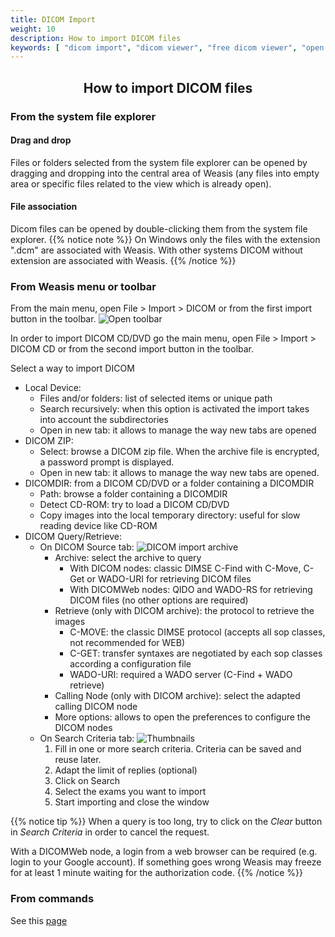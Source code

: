 ```yaml
---
title: DICOM Import
weight: 10
description: How to import DICOM files
keywords: [ "dicom import", "dicom viewer", "free dicom viewer", "open source dicom viewer", "weasis dicom viewer",  "multi-platform dicom viewer", "pacs viewer" ]
---
```


## <center>How to import DICOM files</center>

### From the system file explorer

#### Drag and drop

Files or folders selected from the system file explorer can be opened by dragging and dropping into the central area of Weasis (any files into empty area or specific files related to the view which is already open).

#### File association

Dicom files can be opened by double-clicking them from the system file explorer.
{{% notice note %}}
On Windows only the files with the extension ".dcm" are associated with Weasis. With other systems DICOM without extension are associated with Weasis.
{{% /notice %}}

### From Weasis menu or toolbar

From the main menu, open File > Import > DICOM or from the first import button in the toolbar. ![Open toolbar](/tuto/dicom-open-icon.png?classes=shadow)

In order to import DICOM CD/DVD go the main menu, open File > Import > DICOM CD or from the second import button in the toolbar.

Select a way to import DICOM

* Local Device:
  * Files and/or folders: list of selected items or unique path
  * Search recursively: when this option is activated the import takes into account the subdirectories
  * Open in new tab: it allows to manage the way new tabs are opened
* DICOM ZIP:
  * Select: browse a DICOM zip file. When the archive file is encrypted, a password prompt is displayed.
  * Open in new tab: it allows to manage the way new tabs are opened.
* DICOMDIR: from a DICOM CD/DVD or a folder containing a DICOMDIR
  * Path: browse a folder containing a DICOMDIR
  * Detect CD-ROM: try to load a DICOM CD/DVD
  * Copy images into the local temporary directory: useful for slow reading device like CD-ROM
* DICOM Query/Retrieve:
  * On DICOM Source tab:
    ![DICOM import archive](/tuto/dicom-import-archive.png?classes=shadow)
    * Archive: select the archive to query
      * With DICOM nodes: classic DIMSE C-Find with C-Move, C-Get or WADO-URI for retrieving DICOM files
      * With DICOMWeb nodes: QIDO and WADO-RS for retrieving DICOM files (no other options are required)
    * Retrieve (only with DICOM archive): the protocol to retrieve the images
      * C-MOVE: the classic DIMSE protocol (accepts all sop classes, not recommended for WEB)
      * C-GET: transfer syntaxes are negotiated by each sop classes according a configuration file
      * WADO-URI: required a WADO server (C-Find + WADO retrieve)
    * Calling Node (only with DICOM archive): select the adapted calling DICOM node
    * More options: allows to open the preferences to configure the DICOM nodes
  * On Search Criteria tab:
  ![Thumbnails](/tuto/dicom-import-search.png?classes=shadow&width=700px)
    1. Fill in one or more search criteria. Criteria can be saved and reuse later.
    2. Adapt the limit of replies (optional)
    3. Click on Search
    4. Select the exams you want to import
    5. Start importing and close the window

{{% notice tip %}}
When a query is too long, try to click on the *Clear* button in *Search Criteria* in order to cancel the request.

With a DICOMWeb node, a login from a web browser can be required (e.g. login to your Google account). If something goes wrong Weasis may freeze for at least 1 minute waiting for the authorization code.
{{% /notice %}}

### From commands

See this [page](../../getting-started/weasis-protocol/#examples-to-load-images)
